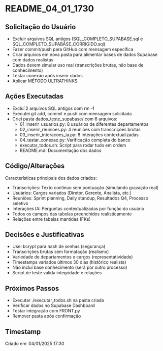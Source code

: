 # README_04_01_1730

## Solicitação do Usuário
- Excluir arquivos SQL antigos (SQL_COMPLETO_SUPABASE.sql e SQL_COMPLETO_SUPABASE_CORRIGIDO.sql)
- Fazer commit/push para GitHub com mensagem específica
- Criar arquivos em nova pasta para alimentar bases de dados Supabase com dados realistas
- Dados devem simular uso real (transcrições brutas, não base de conhecimento)
- Testar conexão após inserir dados
- Aplicar MÉTODO ULTRATHINKS

## Ações Executadas
- Excluí 2 arquivos SQL antigos com rm -f
- Executei git add, commit e push com mensagem solicitada
- Criei pasta dados_teste_supabase/ com 6 arquivos:
  - 01_inserir_usuarios.py: 8 usuários de diferentes departamentos
  - 02_inserir_reunioes.py: 4 reuniões com transcrições brutas
  - 03_inserir_interacoes_ia.py: 8 interações contextualizadas
  - 04_testar_conexao.py: Verificação completa do banco
  - executar_todos.sh: Script para rodar tudo em ordem
  - README.md: Documentação dos dados

## Código/Alterações
Características principais dos dados criados:
- Transcrições: Texto contínuo sem pontuação (simulando gravação real)
- Usuários: Cargos variados (Diretor, Gerente, Analista, etc.)
- Reuniões: Sprint planning, Daily standup, Resultados Q4, Processo seletivo
- Interações IA: Perguntas contextualizadas por função do usuário
- Todos os campos das tabelas preenchidos realisticamente
- Relações entre tabelas mantidas (FKs)

## Decisões e Justificativas
- Usei bcrypt para hash de senhas (segurança)
- Transcrições brutas sem formatação (realismo)
- Variedade de departamentos e cargos (representatividade)
- Timestamps variados últimos 30 dias (histórico realista)
- Não incluí base conhecimento (será por outro processo)
- Script de teste valida integridade e relações

## Próximos Passos
- Executar ./executar_todos.sh na pasta criada
- Verificar dados no Supabase Dashboard
- Testar integração com FRONT.py
- Remover pasta após confirmação

## Timestamp
Criado em: 04/01/2025 17:30